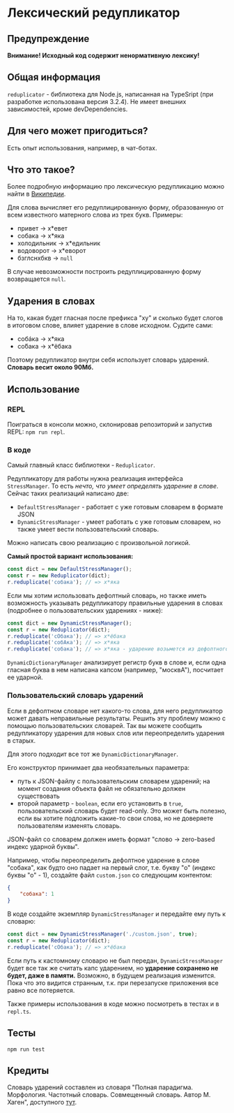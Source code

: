 # Лексический редупликатор

## Предупреждение
**Внимание! Исходный код содержит ненормативную лексику!**

## Общая информация
`reduplicator` - библиотека для Node.js, написанная на TypeSript (при разработке использована версия 3.2.4). Не имеет внешних зависимостей, кроме devDependencies.

## Для чего может пригодиться?
Есть опыт использования, например, в чат-ботах.

## Что это такое?

Более подробную информацию про лексическую редупликацию можно найти в [Википедии](https://ru.wikipedia.org/wiki/%D0%A0%D0%B5%D0%B4%D1%83%D0%BF%D0%BB%D0%B8%D0%BA%D0%B0%D1%86%D0%B8%D1%8F_%D0%B2_%D1%80%D1%83%D1%81%D1%81%D0%BA%D0%BE%D0%BC_%D1%8F%D0%B7%D1%8B%D0%BA%D0%B5).

Для слова вычисляет его редуплицированную форму, образованную от всем известного матерного слова из трех букв. Примеры:
* привет -> х\*евет
* собака -> х\*яка
* холодильник -> х\*едильник
* водоворот -> х\*еворот
* бзглснхбкв -> `null`

В случае невозможности построить редуплицированную форму возвращается `null`.

## Ударения в словах
На то, какая будет гласная после префикса "ху" и сколько будет слогов в итоговом слове, влияет ударение в слове исходном. Судите сами:
* собáка -> х\*яка
* со́бака -> х\*ёбака

Поэтому редупликатор внутри себя использует словарь ударений. **Словарь весит около 90Мб.**

## Использование
### REPL
Поиграться в консоли можно, склонировав репозиторий и запустив REPL: `npm run repl`.

### В коде
Самый главный класс библиотеки - `Reduplicator`.

Редупликатору для работы нужна реализация интерфейса `StressManager`. То есть *нечто, что умеет определять ударение в слове*. Сейчас таких реализаций написано две:
* `DefaultStressManager` - работает с уже готовым словарем в формате JSON
* `DynamicStressManager` - умеет работать с уже готовым словарем, но также умеет вести пользовательский словарь.

Можно написать свою реализацию с произвольной логикой.

**Самый простой вариант использования:**
```javascript
const dict = new DefaultStressManager();
const r = new Reduplicator(dict);
r.reduplicate('собака'); // => х*яка
```

Если мы хотим использовать дефолтный словарь, но также иметь возможность указывать редупликатору правильные ударения в словах (подробнее о пользовательских ударениях - ниже):
```javascript
const dict = new DynamicStressManager();
const r = new Reduplicator(dict);
r.reduplicate('сОбака'); // => х*ёбака
r.reduplicate('собАка'); // => х*яка
r.reduplicate('собака'); // => х*яка - ударение возьмется из дефолтного словаря
```

`DynamicDictionaryManager` анализирует регистр букв в слове и, если одна гласная буква в нем написана капсом (например, "москвА"), посчитает ее ударной.

### Пользовательский словарь ударений
Если в дефолтном словаре нет какого-то слова, для него редупликатор может давать неправильные результаты. Решить эту проблему можно с помощью пользовательских словарей. Так вы можете сообщить редупликатору ударения для новых слов или переопределить ударения в старых.

Для этого подходит все тот же `DynamicDictionaryManager`.

Его конструктор принимает два необязательных параметра:
 * путь к JSON-файлу с пользовательским словарем ударений; на момент создания объекта файл не обязательно должен существовать
 * второй параметр - `boolean`, если его установить в `true`, пользовательский словарь будет read-only. Это может быть полезно, если вы хотите подложить какие-то свои слова, но не доверяете пользователям изменять словарь.

JSON-файл со словарем должен иметь формат "слово -> zero-based индекс ударной буквы". 

Например, чтобы переопределить дефолтное ударение в слове "собака", как будто оно падает на первый слог, т.е. букву "о" (индекс буквы "о" - 1), создайте файл `custom.json` со следующим контентом:
```json
{
	"собака": 1
}
```

В коде создайте экземпляр `DynamicStressManager` и передайте ему путь к словарю:

```javascript
const dict = new DynamicStressManager('./custom.json', true);
const r = new Reduplicator(dict);
r.reduplicate('сОбака'); // => х*ёбака
```

Если путь к кастомному словарю не был передан, `DynamicStressManager` будет все так же считать капс ударением, но **ударение сохранено не будет, даже в памяти.** Возможно, в будущем реализация изменится. Пока что это видится странным, т.к. при перезапуске приложения все равно все потеряется.

Также примеры использования в коде можно посмотреть в тестах и в `repl.ts`.

## Тесты
`npm run test`

## Кредиты
Словарь ударений составлен из словаря "Полная парадигма. Морфология. Частотный словарь. Совмещенный словарь. Автор М. Хаген", доступного [тут](http://www.speakrus.ru/dict/).
